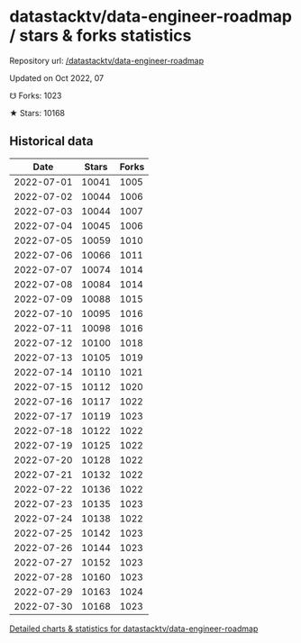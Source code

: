 # datastacktv/data-engineer-roadmap / stars & forks statistics

Repository url: [/datastacktv/data-engineer-roadmap](https://github.com/datastacktv/data-engineer-roadmap)

Updated on Oct 2022, 07

☋ Forks: 1023

★ Stars: 10168

## Historical data
| Date | Stars | Forks |
|------|-------|-------|
| 2022-07-01 | 10041 | 1005 | 
| 2022-07-02 | 10044 | 1006 | 
| 2022-07-03 | 10044 | 1007 | 
| 2022-07-04 | 10045 | 1006 | 
| 2022-07-05 | 10059 | 1010 | 
| 2022-07-06 | 10066 | 1011 | 
| 2022-07-07 | 10074 | 1014 | 
| 2022-07-08 | 10084 | 1014 | 
| 2022-07-09 | 10088 | 1015 | 
| 2022-07-10 | 10095 | 1016 | 
| 2022-07-11 | 10098 | 1016 | 
| 2022-07-12 | 10100 | 1018 | 
| 2022-07-13 | 10105 | 1019 | 
| 2022-07-14 | 10110 | 1021 | 
| 2022-07-15 | 10112 | 1020 | 
| 2022-07-16 | 10117 | 1022 | 
| 2022-07-17 | 10119 | 1023 | 
| 2022-07-18 | 10122 | 1022 | 
| 2022-07-19 | 10125 | 1022 | 
| 2022-07-20 | 10128 | 1022 | 
| 2022-07-21 | 10132 | 1022 | 
| 2022-07-22 | 10136 | 1022 | 
| 2022-07-23 | 10135 | 1023 | 
| 2022-07-24 | 10138 | 1022 | 
| 2022-07-25 | 10142 | 1023 | 
| 2022-07-26 | 10144 | 1023 | 
| 2022-07-27 | 10152 | 1023 | 
| 2022-07-28 | 10160 | 1023 | 
| 2022-07-29 | 10163 | 1024 | 
| 2022-07-30 | 10168 | 1023 | 


[Detailed charts & statistics for datastacktv/data-engineer-roadmap](https://reviewgithub.com/rep/datastacktv/data-engineer-roadmap)
